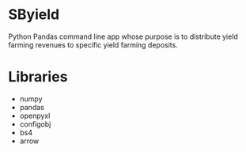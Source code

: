 # SByield
Python Pandas command line app whose purpose is to distribute yield farming revenues to specific yield farming deposits.

# Libraries
* numpy
* pandas
* openpyxl
* configobj
* bs4
* arrow
